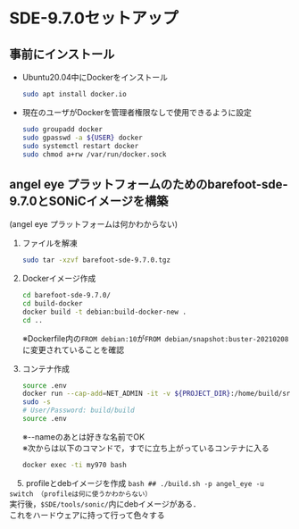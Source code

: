 # SDE-9.7.0セットアップ
## 事前にインストール
  - Ubuntu20.04中にDockerをインストール
    ```bash
    sudo apt install docker.io
    ```
  - 現在のユーザがDockerを管理者権限なしで使用できるように設定
    ```bash
    sudo groupadd docker
    sudo gpasswd -a ${USER} docker
    sudo systemctl restart docker
    sudo chmod a+rw /var/run/docker.sock
    ```
## angel eye プラットフォームのためのbarefoot-sde-9.7.0とSONiCイメージを構築
(angel eye プラットフォームは何かわからない)
  1. ファイルを解凍
     ```bash
     sudo tar -xzvf barefoot-sde-9.7.0.tgz
     ```
  2. Dockerイメージ作成
     ```bash
     cd barefoot-sde-9.7.0/ 
     cd build-docker
     docker build -t debian:build-docker-new .
     cd ..
     ```
     ※Dockerfile内の`FROM debian:10`が`FROM debian/snapshot:buster-20210208`に変更されていることを確認
     
  4. コンテナ作成
     ```bash
     source .env
     docker run --cap-add=NET_ADMIN -it -v ${PROJECT_DIR}:/home/build/src --name my970 debian:build-docker-new
     sudo -s
     # User/Password: build/build
     source .env
     ```
     ※--nameのあとは好きな名前でOK<br>
     ※次からは以下のコマンドで，すでに立ち上がっているコンテナに入る
     ```bash
     docker exec -ti my970 bash
     ```
     
　5. profileとdebイメージを作成
     ```bash
     ##
     ./build.sh -p angel_eye -u switch
     （profileは何に使うかわからない）
     ```
     <br>
     実行後，`$SDE/tools/sonic/`内にdebイメージがある．<br>
     これをハードウェアに持って行って色々する
